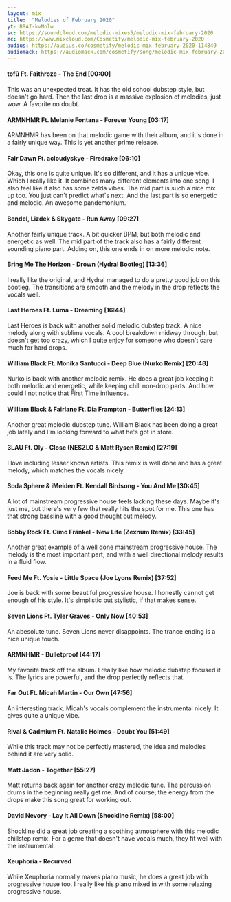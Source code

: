 ```yaml
---
layout: mix
title:  "Melodies of February 2020"
yt: RRAI-kvNolw
sc: https://soundcloud.com/melodic-mixes5/melodic-mix-february-2020
mc: https://www.mixcloud.com/Cosmetify/melodic-mix-february-2020
audius: https://audius.co/cosmetify/melodic-mix-february-2020-114849
audiomack: https://audiomack.com/cosmetify/song/melodic-mix-february-2020
---
```


#### tofû Ft. Faithroze - The End [00:00]
This was an unexpected treat. It has the old school dubstep style, but doesn't go hard. Then the last drop is a massive explosion of melodies, just wow. A favorite no doubt.

#### ARMNHMR Ft. Melanie Fontana - Forever Young [03:17]
ARMNHMR has been on that melodic game with their album, and it's done in a fairly unique way. This is yet another prime release.

#### Fair Dawn Ft. acloudyskye - Firedrake [06:10]
Okay, this one is quite unique. It's so different, and it has a unique vibe. Which I really like it. It combines many different elements into one song. I also feel like it also has some zelda vibes. The mid part is such a nice mix up too. You just can't predict what's next. And the last part is so energetic and melodic. An awesome pandemonium.

#### Bendel, Lizdek & Skygate - Run Away [09:27]
Another fairly unique track. A bit quicker BPM, but both melodic and energetic as well. The mid part of the track also has a fairly different sounding piano part. Adding on, this one ends in on more melodic note.

#### Bring Me The Horizon - Drown (Hydral Bootleg) [13:36]
I really like the original, and Hydral managed to do a pretty good job on this bootleg. The transitions are smooth and the melody in the drop reflects the vocals well.

#### Last Heroes Ft. Luma - Dreaming [16:44]
Last Heroes is back with another solid melodic dubstep track. A nice melody along with sublime vocals. A cool breakdown midway through, but doesn't get too crazy, which I quite enjoy for someone who doesn't care much for hard drops.

#### William Black Ft. Monika Santucci - Deep Blue (Nurko Remix) [20:48]
Nurko is back with another melodic remix. He does a great job keeping it both melodic and energetic, while keeping chill non-drop parts. And how could I not notice that First Time influence.

#### William Black & Fairlane Ft. Dia Frampton - Butterflies [24:13]
Another great melodic dubstep tune. William Black has been doing a great job lately and I'm looking forward to what he's got in store.

#### 3LAU Ft. Oly - Close (NESZLO & Matt Rysen Remix) [27:19]
I love including lesser known artists. This remix is well done and has a great melody, which matches the vocals nicely.

#### Soda Sphere & iMeiden Ft. Kendall Birdsong - You And Me [30:45]
A lot of mainstream progressive house feels lacking these days. Maybe it's just me, but there's very few that really hits the spot for me. This one has that strong bassline with a good thought out melody.

#### Bobby Rock Ft. Cimo Fränkel - New Life (Zexnum Remix) [33:45]
Another great example of a well done mainstream progressive house. The melody is the most important part, and with a well directional melody results in a fluid flow.

#### Feed Me Ft. Yosie - Little Space (Joe Lyons Remix) [37:52]
Joe is back with some beautiful progressive house. I honestly cannot get enough of his style. It's simplistic but stylistic, if that makes sense.

#### Seven Lions Ft. Tyler Graves - Only Now [40:53]
An abesolute tune. Seven Lions never disappoints. The trance ending is a nice unique touch.

#### ARMNHMR - Bulletproof [44:17]
My favorite track off the album. I really like how melodic dubstep focused it is. The lyrics are powerful, and the drop perfectly reflects that.

#### Far Out Ft. Micah Martin - Our Own [47:56]
An interesting track. Micah's vocals complement the instrumental nicely. It gives quite a unique vibe.

#### Rival & Cadmium Ft. Natalie Holmes - Doubt You [51:49]
While this track may not be perfectly mastered, the idea and melodies behind it are very solid. 

#### Matt Jadon - Together [55:27]
Matt returns back again for another crazy melodic tune. The percussion drums in the beginning really get me. And of course, the energy from the drops make this song great for working out.

#### David Nevory - Lay It All Down (Shockline Remix) [58:00]
Shockline did a great job creating a soothing atmosphere with this melodic chillstep remix. For a genre that doesn't have vocals much, they fit well with the instrumental.

#### Xeuphoria - Recurved
While Xeuphoria normally makes piano music, he does a great job with progressive house too. I really like his piano mixed in with some relaxing progressive house.
